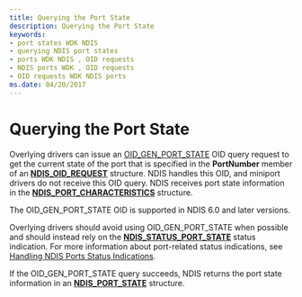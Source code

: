 ```yaml
---
title: Querying the Port State
description: Querying the Port State
keywords:
- port states WDK NDIS
- querying NDIS port states
- ports WDK NDIS , OID requests
- NDIS ports WDK , OID requests
- OID requests WDK NDIS ports
ms.date: 04/20/2017
---
```


# Querying the Port State





Overlying drivers can issue an [OID\_GEN\_PORT\_STATE](./oid-gen-port-state.md) OID query request to get the current state of the port that is specified in the **PortNumber** member of an [**NDIS\_OID\_REQUEST**](/windows-hardware/drivers/ddi/oidrequest/ns-oidrequest-ndis_oid_request) structure. NDIS handles this OID, and miniport drivers do not receive this OID query. NDIS receives port state information in the [**NDIS\_PORT\_CHARACTERISTICS**](/windows-hardware/drivers/ddi/ntddndis/ns-ntddndis-_ndis_port_characteristics) structure.

The OID\_GEN\_PORT\_STATE OID is supported in NDIS 6.0 and later versions.

Overlying drivers should avoid using OID\_GEN\_PORT\_STATE when possible and should instead rely on the [**NDIS\_STATUS\_PORT\_STATE**](./ndis-status-port-state.md) status indication. For more information about port-related status indications, see [Handling NDIS Ports Status Indications](handling-ndis-ports-status-indications.md).

If the OID\_GEN\_PORT\_STATE query succeeds, NDIS returns the port state information in an [**NDIS\_PORT\_STATE**](/windows-hardware/drivers/ddi/ntddndis/ns-ntddndis-_ndis_port_state) structure.

 

